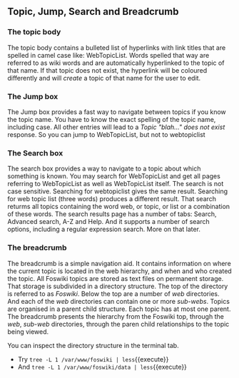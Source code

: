 ## Topic, Jump, Search and Breadcrumb
### The topic body
The topic body contains a bulleted list of hyperlinks with link titles that are spelled in camel case like: WebTopicList.
Words spelled that way are referred to as wiki words and are automatically hyperlinked to the topic of that name.
If that topic does not exist, the hyperlink will be coloured differently and will *create* a topic of that name for the user to edit.

### The Jump box
The Jump box provides a fast way to navigate between topics if you know the topic name.
You have to know the exact spelling of the topic name, including case. All other entries will lead to a _Topic "blah..." does not exist_ response.
So you can jump to WebTopicList, but not to webtopiclist

### The Search box
The search box provides a way to navigate to a topic  about which something is known.
You may search for WebTopicList and get all pages referring to WebTopicList as well as WebTopicList itself.
The search is not case sensitive. Searching for webtopiclist gives the same result.
Searching for web topic list (three words) produces a different result.
That search returms all topics containing the word web, or topic, or list or a combination of these words.
The search results page has a number of tabs: Search, Advanced search, A-Z and Help.
And it supports a number of search options, including a regular expression search. More on that later.

### The breadcrumb
The breadcrumb is a simple navigation aid.
It contains information on where the current topic is located in the web hierarchy, and when and who created the topic.
All Foswiki topics are stored as text files on permanent storage. That storage is subdivided in a directory structure.
The top of the directory is referred to as _Foswiki_. Below the top are a number of _web_ directories.
And each of the _web_ directories can contain one or more _sub-webs_. Topics are organised in a parent child structure.
Each topic has at most one parent.
The breadcrumb presents the hierarchy from the Foswiki top, through the _web_, _sub-web_ directories,
through the paren child relationships to the topic being viewed.

You can inspect the directory structure in the terminal tab.
*   Try `tree -L 1 /var/www/foswiki | less`{{execute}}
*   And `tree -L 1 /var/www/foswiki/data | less`{{execute}}

